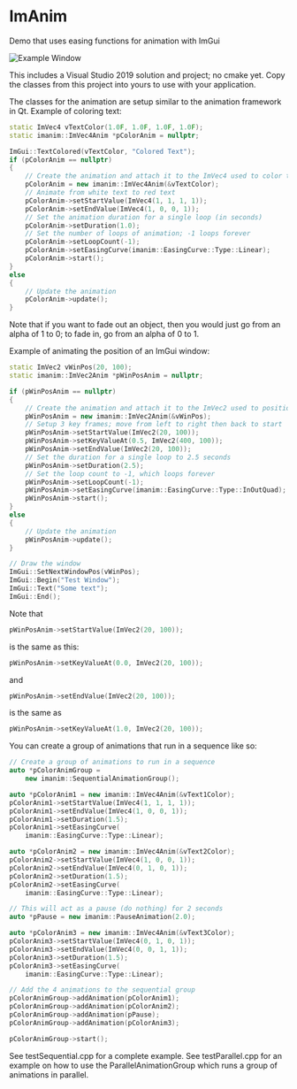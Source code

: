 # ImAnim
Demo that uses easing functions for animation with ImGui

![Example Window](https://github.com/cipperly/ImAnim/blob/main/doc/demo.gif)

This includes a Visual Studio 2019 solution and project; no cmake yet.  Copy the classes from this project into yours to use with your application.

The classes for the animation are setup similar to the animation framework in Qt.  Example of coloring text:

```cpp
static ImVec4 vTextColor(1.0F, 1.0F, 1.0F, 1.0F);
static imanim::ImVec4Anim *pColorAnim = nullptr;

ImGui::TextColored(vTextColor, "Colored Text");
if (pColorAnim == nullptr)
{
    // Create the animation and attach it to the ImVec4 used to color the text
    pColorAnim = new imanim::ImVec4Anim(&vTextColor);
    // Animate from white text to red text
    pColorAnim->setStartValue(ImVec4(1, 1, 1, 1));
    pColorAnim->setEndValue(ImVec4(1, 0, 0, 1));
    // Set the animation duration for a single loop (in seconds)
    pColorAnim->setDuration(1.0);
    // Set the number of loops of animation; -1 loops forever
    pColorAnim->setLoopCount(-1);
    pColorAnim->setEasingCurve(imanim::EasingCurve::Type::Linear);
    pColorAnim->start();
}
else
{
    // Update the animation
    pColorAnim->update();
}
```

Note that if you want to fade out an object, then you would just go from an alpha of 1 to 0; to fade in, go from an alpha of 0 to 1.

Example of animating the position of an ImGui window:

```cpp
static ImVec2 vWinPos(20, 100);
static imanim::ImVec2Anim *pWinPosAnim = nullptr;

if (pWinPosAnim == nullptr)
{
    // Create the animation and attach it to the ImVec2 used to position the window
    pWinPosAnim = new imanim::ImVec2Anim(&vWinPos);
    // Setup 3 key frames; move from left to right then back to start
    pWinPosAnim->setStartValue(ImVec2(20, 100));
    pWinPosAnim->setKeyValueAt(0.5, ImVec2(400, 100));
    pWinPosAnim->setEndValue(ImVec2(20, 100));
    // Set the duration for a single loop to 2.5 seconds
    pWinPosAnim->setDuration(2.5);
    // Set the loop count to -1, which loops forever
    pWinPosAnim->setLoopCount(-1);
    pWinPosAnim->setEasingCurve(imanim::EasingCurve::Type::InOutQuad);
    pWinPosAnim->start();
}
else
{
    // Update the animation
    pWinPosAnim->update();
}

// Draw the window
ImGui::SetNextWindowPos(vWinPos);
ImGui::Begin("Test Window");
ImGui::Text("Some text");
ImGui::End();
```

Note that
```cpp
pWinPosAnim->setStartValue(ImVec2(20, 100));
```
is the same as this:
```cpp
pWinPosAnim->setKeyValueAt(0.0, ImVec2(20, 100));
```

and
```cpp
pWinPosAnim->setEndValue(ImVec2(20, 100));
```
is the same as
```cpp
pWinPosAnim->setKeyValueAt(1.0, ImVec2(20, 100));
```

You can create a group of animations that run in a sequence like so:

```cpp
// Create a group of animations to run in a sequence
auto *pColorAnimGroup =
    new imanim::SequentialAnimationGroup();

auto *pColorAnim1 = new imanim::ImVec4Anim(&vText1Color);
pColorAnim1->setStartValue(ImVec4(1, 1, 1, 1));
pColorAnim1->setEndValue(ImVec4(1, 0, 0, 1));
pColorAnim1->setDuration(1.5);
pColorAnim1->setEasingCurve(
    imanim::EasingCurve::Type::Linear);

auto *pColorAnim2 = new imanim::ImVec4Anim(&vText2Color);
pColorAnim2->setStartValue(ImVec4(1, 0, 0, 1));
pColorAnim2->setEndValue(ImVec4(0, 1, 0, 1));
pColorAnim2->setDuration(1.5);
pColorAnim2->setEasingCurve(
    imanim::EasingCurve::Type::Linear);

// This will act as a pause (do nothing) for 2 seconds
auto *pPause = new imanim::PauseAnimation(2.0);

auto *pColorAnim3 = new imanim::ImVec4Anim(&vText3Color);
pColorAnim3->setStartValue(ImVec4(0, 1, 0, 1));
pColorAnim3->setEndValue(ImVec4(0, 0, 1, 1));
pColorAnim3->setDuration(1.5);
pColorAnim3->setEasingCurve(
    imanim::EasingCurve::Type::Linear);

// Add the 4 animations to the sequential group
pColorAnimGroup->addAnimation(pColorAnim1);
pColorAnimGroup->addAnimation(pColorAnim2);
pColorAnimGroup->addAnimation(pPause);
pColorAnimGroup->addAnimation(pColorAnim3);

pColorAnimGroup->start();
```

See testSequential.cpp for a complete example.  See testParallel.cpp for an example on how to use the ParallelAnimationGroup which runs a group of animations in parallel.
